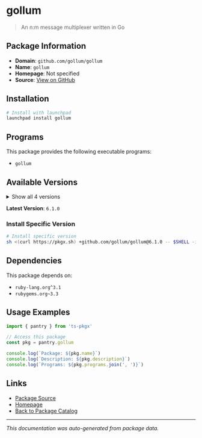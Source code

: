 # gollum

> An n:m message multiplexer written in Go

## Package Information

- **Domain**: `github.com/gollum/gollum`
- **Name**: `gollum`
- **Homepage**: Not specified
- **Source**: [View on GitHub](https://github.com/pkgxdev/pantry/tree/main/projects/github.com/gollum/gollum/package.yml)

## Installation

```bash
# Install with launchpad
launchpad install gollum
```

## Programs

This package provides the following executable programs:

- `gollum`

## Available Versions

<details>
<summary>Show all 4 versions</summary>

- `6.1.0`, `6.0.1`, `6.0.0`, `5.3.2`

</details>

**Latest Version**: `6.1.0`

### Install Specific Version

```bash
# Install specific version
sh <(curl https://pkgx.sh) +github.com/gollum/gollum@6.1.0 -- $SHELL -i
```

## Dependencies

This package depends on:

- `ruby-lang.org^3.1`
- `rubygems.org~3.3`

## Usage Examples

```typescript
import { pantry } from 'ts-pkgx'

// Access this package
const pkg = pantry.gollum

console.log(`Package: ${pkg.name}`)
console.log(`Description: ${pkg.description}`)
console.log(`Programs: ${pkg.programs.join(', ')}`)
```

## Links

- [Package Source](https://github.com/pkgxdev/pantry/tree/main/projects/github.com/gollum/gollum/package.yml)
- [Homepage](#)
- [Back to Package Catalog](../package-catalog.md)

---

*This documentation was auto-generated from package data.*

